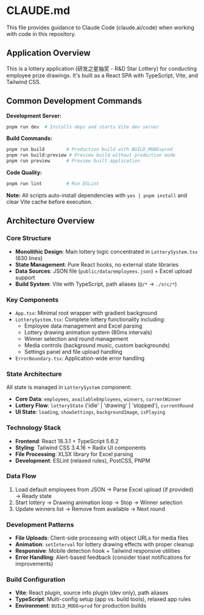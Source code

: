 # CLAUDE.md

This file provides guidance to Claude Code (claude.ai/code) when working with code in this repository.

## Application Overview

This is a lottery application (研发之星抽奖 - R&D Star Lottery) for conducting employee prize drawings. It's built as a React SPA with TypeScript, Vite, and Tailwind CSS.

## Common Development Commands

**Development Server:**
```bash
pnpm run dev  # Installs deps and starts Vite dev server
```

**Build Commands:**
```bash
pnpm run build        # Production build with BUILD_MODE=prod
pnpm run build:preview # Preview build without production mode
pnpm run preview      # Preview built application
```

**Code Quality:**
```bash
pnpm run lint         # Run ESLint
```

**Note:** All scripts auto-install dependencies with `yes | pnpm install` and clear Vite cache before execution.

## Architecture Overview

### Core Structure
- **Monolithic Design**: Main lottery logic concentrated in `LotterySystem.tsx` (630 lines)
- **State Management**: Pure React hooks, no external state libraries
- **Data Sources**: JSON file (`public/data/employees.json`) + Excel upload support
- **Build System**: Vite with TypeScript, path aliases (`@/*` → `./src/*`)

### Key Components
- `App.tsx`: Minimal root wrapper with gradient background
- `LotterySystem.tsx`: Complete lottery functionality including:
  - Employee data management and Excel parsing
  - Lottery drawing animation system (80ms intervals)
  - Winner selection and round management
  - Media controls (background music, custom backgrounds)
  - Settings panel and file upload handling
- `ErrorBoundary.tsx`: Application-wide error handling

### State Architecture
All state is managed in `LotterySystem` component:
- **Core Data**: `employees`, `availableEmployees`, `winners`, `currentWinner`
- **Lottery Flow**: `lotteryState` ('idle' | 'drawing' | 'stopped'), `currentRound`
- **UI State**: `loading`, `showSettings`, `backgroundImage`, `isPlaying`

### Technology Stack
- **Frontend**: React 18.3.1 + TypeScript 5.6.2
- **Styling**: Tailwind CSS 3.4.16 + Radix UI components
- **File Processing**: XLSX library for Excel parsing
- **Development**: ESLint (relaxed rules), PostCSS, PNPM

### Data Flow
1. Load default employees from JSON → Parse Excel upload (if provided) → Ready state
2. Start lottery → Drawing animation loop → Stop → Winner selection
3. Update winners list → Remove from available → Next round

### Development Patterns
- **File Uploads**: Client-side processing with object URLs for media files
- **Animation**: `setInterval` for lottery drawing effects with proper cleanup
- **Responsive**: Mobile detection hook + Tailwind responsive utilities
- **Error Handling**: Alert-based feedback (consider toast notifications for improvements)

### Build Configuration
- **Vite**: React plugin, source info plugin (dev only), path aliases
- **TypeScript**: Multi-config setup (app vs. build tools), relaxed app rules
- **Environment**: `BUILD_MODE=prod` for production builds